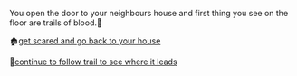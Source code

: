 You open the door to your neighbours house and first thing you see on the floor are trails of blood.💉

🏚[get scared and go back to your house](../3/2.md)

🏃[continue to follow trail to see where it leads](../5/5.md)
